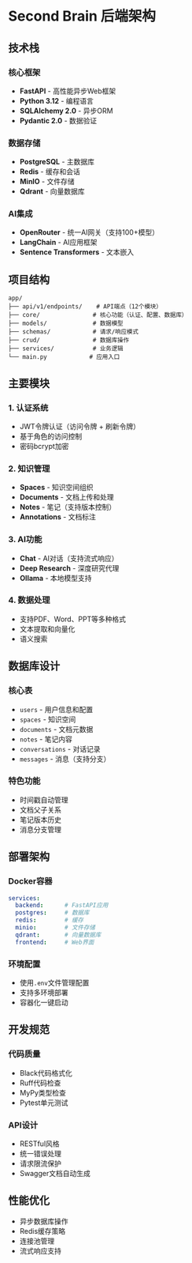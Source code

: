 # Second Brain 后端架构

## 技术栈

### 核心框架
- **FastAPI** - 高性能异步Web框架
- **Python 3.12** - 编程语言  
- **SQLAlchemy 2.0** - 异步ORM
- **Pydantic 2.0** - 数据验证

### 数据存储
- **PostgreSQL** - 主数据库
- **Redis** - 缓存和会话
- **MinIO** - 文件存储
- **Qdrant** - 向量数据库

### AI集成
- **OpenRouter** - 统一AI网关（支持100+模型）
- **LangChain** - AI应用框架
- **Sentence Transformers** - 文本嵌入

## 项目结构

```
app/
├── api/v1/endpoints/    # API端点（12个模块）
├── core/               # 核心功能（认证、配置、数据库）
├── models/             # 数据模型
├── schemas/            # 请求/响应模式
├── crud/               # 数据库操作
├── services/           # 业务逻辑
└── main.py            # 应用入口
```

## 主要模块

### 1. 认证系统
- JWT令牌认证（访问令牌 + 刷新令牌）
- 基于角色的访问控制
- 密码bcrypt加密

### 2. 知识管理
- **Spaces** - 知识空间组织
- **Documents** - 文档上传和处理
- **Notes** - 笔记（支持版本控制）
- **Annotations** - 文档标注

### 3. AI功能
- **Chat** - AI对话（支持流式响应）
- **Deep Research** - 深度研究代理
- **Ollama** - 本地模型支持

### 4. 数据处理
- 支持PDF、Word、PPT等多种格式
- 文本提取和向量化
- 语义搜索

## 数据库设计

### 核心表
- `users` - 用户信息和配置
- `spaces` - 知识空间
- `documents` - 文档元数据
- `notes` - 笔记内容
- `conversations` - 对话记录
- `messages` - 消息（支持分支）

### 特色功能
- 时间戳自动管理
- 文档父子关系
- 笔记版本历史
- 消息分支管理

## 部署架构

### Docker容器
```yaml
services:
  backend:      # FastAPI应用
  postgres:     # 数据库
  redis:        # 缓存
  minio:        # 文件存储
  qdrant:       # 向量数据库
  frontend:     # Web界面
```

### 环境配置
- 使用`.env`文件管理配置
- 支持多环境部署
- 容器化一键启动

## 开发规范

### 代码质量
- Black代码格式化
- Ruff代码检查
- MyPy类型检查
- Pytest单元测试

### API设计
- RESTful风格
- 统一错误处理
- 请求限流保护
- Swagger文档自动生成

## 性能优化

- 异步数据库操作
- Redis缓存策略
- 连接池管理
- 流式响应支持
